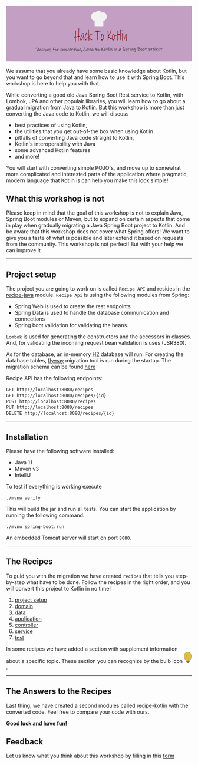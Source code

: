 ![](recipes/sources/png/HackToKotlinLogo.png)

We assume that you already have some basic knowledge about Kotlin, but you want to go beyond that and learn how to use
it with Spring Boot.
This workshop is here to help you with that.

While converting a good old Java Spring Boot Rest service to Kotlin, with Lombok, JPA and other populair libraries,
you will learn how to go about a gradual migration from Java to Kotlin. But this workshop is more than just converting the Java code to Kotlin,
we will discuss

- best practices of using Kotlin,
- the utilities that you get out-of-the box when using Kotlin
- pitfalls of converting Java code straight to Kotlin,
- Kotlin's interoperability with Java
- some advanced Kotlin features
- and more!

You will start with converting simple POJO's, and move up to somewhat more complicated and interested parts of the
application where pragmatic, modern language that Kotlin is can help you make this look simple!

## What this workshop is not

Please keep in mind that the goal of this workshop is not to explain Java, Spring Boot modules or Maven, but to expand on
certain aspects that come in play when gradually
migrating a Java Spring Boot project to Kotlin. And be aware that this workshop does not cover what Spring offers! We want to give
you a taste of what is
possible and later extend it based on requests from the community. 
This workshop is not perfect! But with your help we can improve it.

---

## Project setup

The project you are going to work on is called `Recipe API` and resides in the [recipe-java](recipe-kotlin) module.
`Recipe Api` is using the following modules from Spring:

- Spring Web is used to create the rest endpoints
- Spring Data is used to handle the database communication and connections
- Spring boot validation for validating the beans.

`Lombok` is used for generating the constructors and the accessors in classes.
And, for validating the incoming request bean validation is uses (JSR380).

As for the database, an in-memory [H2](https://www.h2database.com/html/main.html) database will run.
For creating the database tables, [flyway](https://flywaydb.org/documentation/getstarted/how) migration
tool is run during the startup.
The migration schema can be found [here](recipe-java/src/main/resources/db/migration/V1_0__recipes.sql)

Recipe API has the following endpoints:

````
GET http://localhost:8080/recipes
GET http://localhost:8080/recipes/{id}
POST http://localhost:8080/recipes
PUT http://localhost:8080/recipes
DELETE http://localhost:8080/recipes/{id}
````

---

## Installation

Please have the following software installed:

- Java 11
- Maven v3
- IntelliJ

To test if everything is working execute

```shell 
./mvnw verify
```

This will build the jar and run all tests. You can start the application by running the following command:

```shell
./mvnw spring-boot:run
```

An embedded Tomcat server will start on port ``8080``.

---

## The Recipes

To guid you with the migration we have created `recipes` that tells you step-by-step what have to be done.
Follow the recipes in the right order, and you will convert this project to Kotlin in no time!

1) [project setup](recipes/1-project-setup/Recipe.md)
2) [domain](recipes/2-domain-models/Recipe.md)
3) [data](recipes/3-data/Recipe.md)
4) [application](recipes/4-application/Recipe.md)
5) [controller](recipes/5-controller/Recipe.md)
6) [service](recipes/6-service/Recipe.md)
7) [test](recipes/7-test/Recipe.md)

In some recipes we have added a section with supplement information about a specific topic.
These section you can recognize by the bulb icon ![](recipes/sources/png/light-bulb-xs.png).

---

## The Answers to the Recipes

Last thing, we have created a second modules called [recipe-kotlin](recipe-kotlin) with the converted code.
Feel free to compare your code with ours.

**Good luck and have fun!**

## Feedback

Let us know what you think about this workshop by filling in this [form](https://forms.gle/NYLUQQYk4YKRGB5DA)
